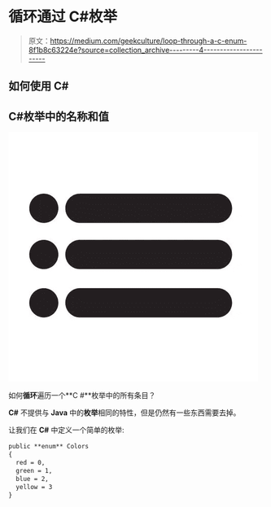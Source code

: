 # 循环通过 C#枚举

> 原文：<https://medium.com/geekculture/loop-through-a-c-enum-8f1b8c63224e?source=collection_archive---------4----------------------->

## 如何使用 C#

## C#枚举中的名称和值

![](img/e9b7375284a9adfad359d6094e0a2ec5.png)

如何**循环**遍历一个**C #**枚举中的所有条目？

**C#** 不提供与 **Java** 中的**枚举**相同的特性，但是仍然有一些东西需要去掉。

让我们在 **C#** 中定义一个简单的枚举:

```
public **enum** Colors
{
  red = 0,
  green = 1,
  blue = 2,
  yellow = 3
}
```